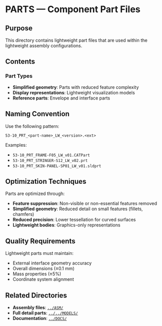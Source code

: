 # PARTS — Component Part Files

## Purpose

This directory contains lightweight part files that are used within the lightweight assembly configurations.

## Contents

### Part Types
- **Simplified geometry**: Parts with reduced feature complexity
- **Display representations**: Lightweight visualization models
- **Reference parts**: Envelope and interface parts

## Naming Convention

Use the following pattern:
```
53-10_PRT_<part-name>_LW_<version>.<ext>
```

Examples:
- `53-10_PRT_FRAME-F05_LW_v01.CATPart`
- `53-10_PRT_STRINGER-S12_LW_v02.prt`
- `53-10_PRT_SKIN-PANEL-SP01_LW_v01.sldprt`

## Optimization Techniques

Parts are optimized through:
- **Feature suppression**: Non-visible or non-essential features removed
- **Simplified geometry**: Reduced detail on small features (fillets, chamfers)
- **Reduced precision**: Lower tessellation for curved surfaces
- **Lightweight bodies**: Graphics-only representations

## Quality Requirements

Lightweight parts must maintain:
- External interface geometry accuracy
- Overall dimensions (±0.1 mm)
- Mass properties (±5%)
- Coordinate system alignment

## Related Directories

- **Assembly files**: [`../ASM/`](../ASM/)
- **Full detail parts**: [`../../MODELS/`](../../MODELS/)
- **Documentation**: [`../DOCS/`](../DOCS/)

